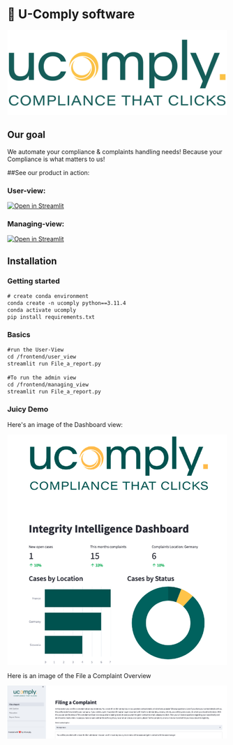 # 👋 U-Comply software

  
![UComply-Logo](esg_navigator/design/logo/ucomply_Logo.png)

## Our goal

We automate your compliance & complaints handling needs!
Because your Compliance is what matters to us!

##See our product in action: 

### User-view: 

[![Open in Streamlit](https://static.streamlit.io/badges/streamlit_badge_black_white.svg)](https://ucomply.streamlit.app/)

### Managing-view: 

[![Open in Streamlit](https://static.streamlit.io/badges/streamlit_badge_black_white.svg)](https://ucomply-manager.streamlit.app/)

## Installation

### Getting started

```
# create conda environment
conda create -n ucomply python==3.11.4
conda activate ucomply
pip install requirements.txt
```
### Basics
```
#run the User-View
cd /frontend/user_view 
streamlit run File_a_report.py

#To run the admin view
cd /frontend/managing_view
streamlit run File_a_report.py
```
### Juicy Demo

Here's an image of the Dashboard view:  
  
![Dashboard](esg_navigator/design/Dashboard.png)
  
 Here is an image of the File a Complaint Overview
 
![Complaint filing](esg_navigator/design/File_a_complaint.png)

